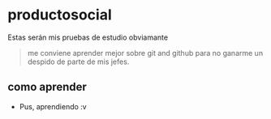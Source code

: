 # productosocial
Estas serán mis pruebas de estudio
obviamante

> me conviene aprender mejor sobre git and github para 
> no ganarme un despido de parte de mis jefes.

## como aprender
- Pus, aprendiendo :v